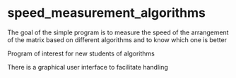 # speed_measurement_algorithms

The goal of the simple program is to measure the speed of the arrangement of the matrix based on different algorithms and to know which one is better

Program of interest for new students of algorithms


There is a graphical user interface to facilitate handling
